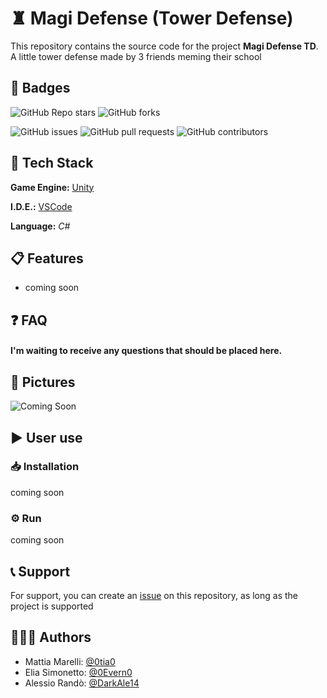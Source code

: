 #	♜ Magi Defense (Tower Defense)

This repository contains the source code for the project **Magi Defense TD**. A little tower defense made by 3 friends meming their school

## 🔰 Badges

![GitHub Repo stars](https://img.shields.io/github/stars/0tia0/Zodiac-Calculator-V2.0?style=social) ![GitHub forks](https://img.shields.io/github/forks/0tia0/Zodiac-Calculator-V2.0?style=social)  

![GitHub issues](https://img.shields.io/github/issues/0tia0/Zodiac-Calculator-V2.0) ![GitHub pull requests](https://img.shields.io/github/issues-pr/0tia0/Zodiac-Calculator-V2.0) ![GitHub contributors](https://img.shields.io/github/contributors/0tia0/Zodiac-Calculator-V2.0)

## 👾 Tech Stack

**Game Engine:** [Unity](https://unity.com/)

**I.D.E.:** [VSCode](https://code.visualstudio.com/)

**Language:** *C#*

## 📋 Features

- coming soon

## ❓ FAQ

#### I'm waiting to receive any questions that should be placed here.

## 📸 Pictures

![Coming Soon](https://via.placeholder.com/468x300?text=Waiting+till+the+code+is+finished)

## ▶️ User use

### 📥 Installation

coming soon

### ⚙️ Run

coming soon

## 📞 Support 

For support, you can create an [issue](https://github.com/0tia0/Magi-Defense-TD/issues) on this repository, as long as the project is supported

## 👨🏻‍💻 Authors

- Mattia Marelli: [@0tia0](https://www.github.com/0tia0)
- Elia Simonetto: [@0Evern0](https://www.github.com/Evern0)
- Alessio Randò: [@DarkAle14](https://www.github.com/DarkAle14)
